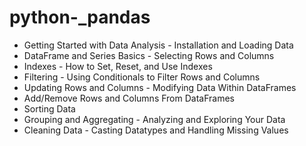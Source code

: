# python-_pandas

*  Getting Started with Data Analysis - Installation and Loading Data
*  DataFrame and Series Basics - Selecting Rows and Columns
*  Indexes - How to Set, Reset, and Use Indexes
*  Filtering - Using Conditionals to Filter Rows and Columns
*  Updating Rows and Columns - Modifying Data Within DataFrames
*  Add/Remove Rows and Columns From DataFrames
*  Sorting Data
*  Grouping and Aggregating - Analyzing and Exploring Your Data
*  Cleaning Data - Casting Datatypes and Handling Missing Values
